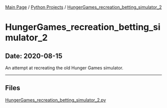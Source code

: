 [Main Page](/) / [Python Projects](/python) / [HungerGames_recreation_betting_simulator_2](/python/2020-08-15_HungerGames_recreation_betting_simulator_2)

# HungerGames_recreation_betting_simulator_2

## Date: 2020-08-15

An attempt at recreating the old Hunger Games simulator.

-----

## Files

[HungerGames_recreation_betting_simulator_2.py](HungerGames_recreation_betting_simulator_2.py)